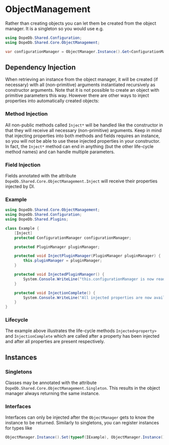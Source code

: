 # ObjectManagement
Rather than creating objects you can let them be created from the object manager.
It is a singleton so you would use e.g.
```c#
using DopeDb.Shared.Configuration;
using DopeDb.Shared.Core.ObjectManagement;

var configurationManager = ObjectManager.Instance().Get<ConfigurationManager>();
```

## Dependency Injection
When retrieving an instance from the object manager, it will be created (if necessary) with all (non-primitive) arguments instantiated recursively as constructor arguments.
Note that it is not possible to create an object with primitive parameters this way.
However there are other ways to inject properties into automatically created objects:

### Method Injection
All non-public methods called `Inject*` will be handled like the constructor in that they will receive all necessary (non-primitive) arguments.
Keep in mind that injecting properties into both methods and fields requires an instance, so you will not be able to use these injected properties in your constructor. In fact, the `Inject*` method can end in anything (but the other life-cycle method names) and can handle multiple parameters.

### Field Injection
Fields annotated with the attribute `DopeDb.Shared.Core.ObjectManagement.Inject` will receive their properties injected by DI.

### Example
```c#
using DopeDb.Shared.Core.ObjectManagement;
using DopeDb.Shared.Configuration;
using DopeDb.Shared.Plugins;

class Example {
    [Inject]
    protected ConfigurationManager configurationManager;

    protected PluginManager pluginManager;

    protected void InjectPluginManager(PluginManager pluginManager) {
        this.pluginManager = pluginManager;
    }

    protected void InjectedPluginManager() {
        System.Console.WriteLine("this.configurationManager is now ready");
    }

    protected void InjectionComplete() {
        System.Console.WriteLine("All injected properties are now available");
    }
}
```

### Lifecycle
The example above illustrates the life-cycle methods `Injected<property>` and `InjectionComplete` which are called after a property has been injected and after all properties are present respectively.

## Instances
### Singletons
Classes may be annotated with the attribute `DopeDb.Shared.Core.ObjectManagement.Singleton`. This results in the object manager always returning the same instance.

### Interfaces
Interfaces can only be injected after the `ObjectManager` gets to know the instance to be returned. Similarly to singletons, you can register instances for types like
```c#
ObjectManager.Instance().Set(typeof(IExample), ObjectManager.Instance().Get<Example>());
```